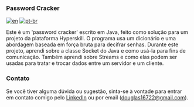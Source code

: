 ### Password Cracker ###

[![en](https://img.shields.io/badge/lang-en-red.svg)](https://github.com/douglasdotv/password-cracker-hs/blob/master/README.md)
[![pt-br](https://img.shields.io/badge/lang-pt--br-green.svg)](https://github.com/douglasdotv/password-cracker-hs/blob/master/README.pt-br.md)

Este é um 'password cracker' escrito em Java, feito como solução para um projeto da plataforma Hyperskill. O programa usa um dicionário e uma abordagem baseada em força bruta para decifrar senhas. Durante este projeto, aprendi sobre a classe Socket do Java e como usá-la para fins de comunicação. Também aprendi sobre Streams e como elas podem ser usadas para tratar e trocar dados entre um servidor e um cliente.


### Contato ###
Se você tiver alguma dúvida ou sugestão, sinta-se à vontade para entrar em contato comigo pelo [LinkedIn](https://www.linkedin.com/in/douglasdotv) ou por email (douglas16722@gmail.com).